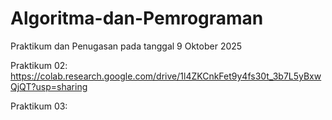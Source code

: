 # Algoritma-dan-Pemrograman

Praktikum dan Penugasan pada tanggal 9 Oktober 2025

Praktikum 02: https://colab.research.google.com/drive/1l4ZKCnkFet9y4fs30t_3b7L5yBxwQjQT?usp=sharing

Praktikum 03: 
